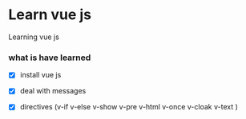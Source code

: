 # Learn vue js 

Learning vue js 



### what is have learned

- [x] install vue js  
- [x] deal with messages
- [x] directives (v-if v-else v-show v-pre v-html v-once v-cloak v-text )





